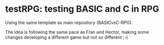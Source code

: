 # testRPG: testing BASIC and C in RPG

Using the same template as main repository (BASICvsC-RPG).

The idea is following the same pace as Fran and Hector, making some changes developing a different game but not so different ;-)
